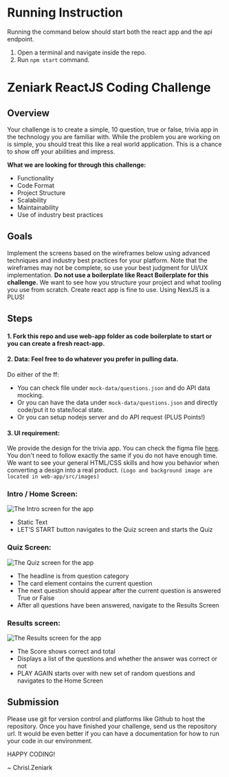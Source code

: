# Running Instruction
Running the command below should start both the react app and the api endpoint.

1. Open a terminal and navigate inside the repo.
2. Run `npm start` command.

# Zeniark ReactJS Coding Challenge

## Overview

Your challenge is to create a simple, 10 question, true or false, trivia app in the technology you are familiar with. While the problem you are working on is simple, you should treat this like a real world application. This is a chance to show off your abilities and impress.

**What we are looking for through this challenge:**

- Functionality
- Code Format
- Project Structure
- Scalability
- Maintainability
- Use of industry best practices

## Goals

Implement the screens based on the wireframes below using advanced techniques and industry best practices for your platform. Note that the wireframes may not be complete, so use your best judgment for UI/UX implementation. **Do not use a boilerplate like React Boilerplate for this challenge.** We want to see how you structure your project and what tooling you use from scratch. Create react app is fine to use. Using NextJS is a PLUS! 

## Steps

#### 1. Fork this repo and use web-app folder as code boilerplate to start or you can create a fresh react-app.
#### 2. Data: Feel free to do whatever you prefer in pulling data.
Do either of the ff:
- You can check file under `mock-data/questions.json` and do API data mocking. 
- Or you can have the data under `mock-data/questions.json` and directly code/put it to state/local state.
- Or you can setup nodejs server and do API request (PLUS Points!)

#### 3. UI requirement:
We provide the design for the trivia app. You can check the figma file [here](https://www.figma.com/file/6r4GIfxp3s9VXPq95KK9Gf/Zeniark-Coding-Test?node-id=0%3A1). You don't need to follow exactly the same if you do not have enough time. We want to see your general HTML/CSS skills and how you behavior when converting a design into a real product. `(Logo and background image are located in web-app/src/images)`

### Intro / Home Screen:

![The Intro screen for the app](screenshots/intro-screen.png "The Intro screen for the app")

- Static Text
- LET'S START button navigates to the Quiz screen and starts the Quiz

### Quiz Screen:

![The Quiz screen for the app](screenshots/question-screen.png "The Quiz screen for the app")

- The headline is from question category
- The card element contains the current question
- The next question should appear after the current question is answered True or False
- After all questions have been answered, navigate to the Results Screen

### Results screen:

![The Results screen for the app](screenshots/results-screen.png "The Results screen for the app")

- The Score shows correct and total
- Displays a list of the questions and whether the answer was correct or not
- PLAY AGAIN starts over with new set of random questions and navigates to the Home Screen

## Submission

Please use git for version control and platforms like Github to host the repository. Once you have finished your challenge, send us the repository url. It would be even better if you can have a documentation for how to run your code in our environment.

HAPPY CODING!


~ Chrisl.Zeniark
